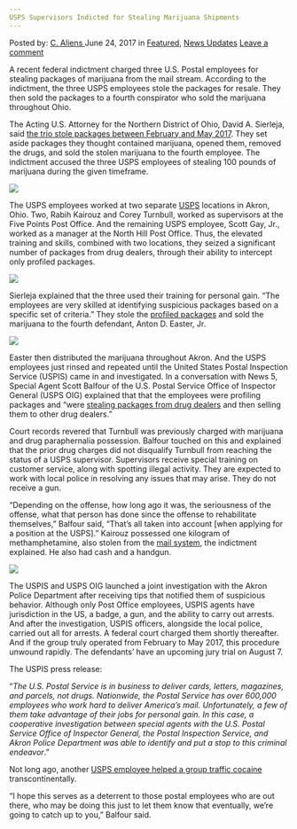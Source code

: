 ```yaml
---
USPS Supervisors Indicted for Stealing Marijuana Shipments
---
```

<article class="post-listing post-20853 post type-post status-publish format-standard has-post-thumbnail hentry category-deepdot-news category-news-updates tag-indicted tag-marijuana tag-shipments tag-stealing tag-supervisors tag-usps">
    <div class="post-inner">
    <p class="post-meta">
    <span>Posted by: <a href="https://www.deepdotweb.com/author/caliens/" title="">C. Aliens </a></span>
    <span>June 24, 2017</span>
    <span>in <a href="https://www.deepdotweb.com/category/deepdot-news/" rel="category tag">Featured</a>, <a href="https://www.deepdotweb.com/category/news-updates/" rel="category tag">News Updates</a></span>
    <span><a href="https://www.deepdotweb.com/2017/06/24/usps-supervisors-indicted-stealing-marijuana-shipments/#respond">Leave a comment</a></span>
    </p>
    <div class="clear"></div>
    <div class="entry">
    <p>A recent federal indictment charged three U.S. Postal employees for stealing packages of marijuana from the mail stream. According to the indictment, the three USPS employees stole the packages for resale. They then sold the packages to a fourth conspirator who sold the marijuana throughout Ohio.</p>
    <p>The Acting U.S. Attorney for the Northern District of Ohio, David A. Sierleja, said <a href="https://www.justice.gov/usao-ndoh/pr/three-us-postal-employees-and-fourth-man-indicted-stealing-packages-containing">the trio stole packages between February and May 2017</a>. They set aside packages they thought contained marijuana, opened them, removed the drugs, and sold the stolen marijuana to the fourth employee. The indictment accused the three USPS employees of stealing 100 pounds of marijuana during the given timeframe.</p>
    <p><img class="wp-image-20857 aligncenter" src="https://www.deepdotweb.com/wp-content/uploads/2017/06/word-image-142.jpeg" srcset="https://www.deepdotweb.com/wp-content/uploads/2017/06/word-image-142.jpeg 800w, https://www.deepdotweb.com/wp-content/uploads/2017/06/word-image-142-300x225.jpeg 300w" sizes="(max-width: 800px) 100vw, 800px" /></p>
    <p>The USPS employees worked at two separate <a href="https://www.deepdotweb.com/tag/usps/">USPS</a> locations in Akron, Ohio. Two, Rabih Kairouz and Corey Turnbull, worked as supervisors at the Five Points Post Office. And the remaining USPS employee, Scott Gay, Jr., worked as a manager at the North Hill Post Office. Thus, the elevated training and skills, combined with two locations, they seized a significant number of packages from drug dealers, through their ability to intercept only profiled packages.</p>
    <p><img class="wp-image-20858 aligncenter" src="https://www.deepdotweb.com/wp-content/uploads/2017/06/word-image-143.jpeg" srcset="https://www.deepdotweb.com/wp-content/uploads/2017/06/word-image-143.jpeg 800w, https://www.deepdotweb.com/wp-content/uploads/2017/06/word-image-143-300x226.jpeg 300w" sizes="(max-width: 800px) 100vw, 800px" /></p>
    <p>Sierleja explained that the three used their training for personal gain. “The employees are very skilled at identifying suspicious packages based on a specific set of criteria.” They stole the <a href="https://www.deepdotweb.com/tag/package/">profiled packages</a> and sold the marijuana to the fourth defendant, Anton D. Easter, Jr.</p>
    <p><img class="wp-image-20859 aligncenter" src="https://www.deepdotweb.com/wp-content/uploads/2017/06/word-image-43.png" srcset="https://www.deepdotweb.com/wp-content/uploads/2017/06/word-image-43.png 862w, https://www.deepdotweb.com/wp-content/uploads/2017/06/word-image-43-300x139.png 300w, https://www.deepdotweb.com/wp-content/uploads/2017/06/word-image-43-272x125.png 272w" sizes="(max-width: 862px) 100vw, 862px" /></p>
    <p>Easter then distributed the marijuana throughout Akron. And the USPS employees just rinsed and repeated until the United States Postal Inspection Service (USPIS) came in and investigated. In a conversation with News 5, Special Agent Scott Balfour of the U.S. Postal Service Office of Inspector General (USPS OIG) explained that that the employees were profiling packages and “were <a href="http://www.news5cleveland.com/news/local-news/oh-summit/indictment-us-postal-employees-used-training-to-identify-drug-parcels-sold-them-to-drug-dealer">stealing packages from drug dealers</a> and then selling them to other drug dealers.”</p>
    <p>Court records revered that Turnbull was previously charged with marijuana and drug paraphernalia possession. Balfour touched on this and explained that the prior drug charges did not disqualify Turnbull from reaching the status of a USPS supervisor. Supervisors receive special training on customer service, along with spotting illegal activity. They are expected to work with local police in resolving any issues that may arise. They do not receive a gun.</p>
    <p>“Depending on the offense, how long ago it was, the seriousness of the offense, what that person has done since the offense to rehabilitate themselves,” Balfour said, “That’s all taken into account [when applying for a position at the USPS].” Kairouz possessed one kilogram of methamphetamine, also stolen from the <a href="https://www.deepdotweb.com/tag/mail/">mail system</a>, the indictment explained. He also had cash and a handgun.</p>
    <p><img class="wp-image-20860 aligncenter" src="https://www.deepdotweb.com/wp-content/uploads/2017/06/word-image-144.jpeg" srcset="https://www.deepdotweb.com/wp-content/uploads/2017/06/word-image-144.jpeg 800w, https://www.deepdotweb.com/wp-content/uploads/2017/06/word-image-144-300x224.jpeg 300w" sizes="(max-width: 800px) 100vw, 800px" /></p>
    <p>The USPIS and USPS OIG launched a joint investigation with the Akron Police Department after receiving tips that notified them of suspicious behavior. Although only Post Office employees, USPIS agents have jurisdiction in the US, a badge, a gun, and the ability to carry out arrests. And after the investigation, USPIS officers, alongside the local police, carried out all for arrests. A federal court charged them shortly thereafter. And if the group truly operated from February to May 2017, this procedure unwound rapidly. The defendants’ have an upcoming jury trial on August 7.</p>
    <p>The USPIS press release:</p>
    <p>“<em>The U.S. Postal Service is in business to deliver cards, letters, magazines, and parcels, not drugs. Nationwide, the Postal Service has over 600,000 employees who work hard to deliver America’s mail. Unfortunately, a few of them take advantage of their jobs for personal gain. In this case, a cooperative investigation between special agents with the U.S. Postal Service Office of Inspector General, the Postal Inspection Service, and Akron Police Department was able to identify and put a stop to this criminal endeavor</em>.”</p>
    <p>Not long ago, another <a href="https://www.deepdotweb.com/2017/04/23/usps-employee-helped-dealers-ship-cocaine/">USPS employee helped a group traffic cocaine</a> transcontinentally.</p>
    <p>“I hope this serves as a deterrent to those postal employees who are out there, who may be doing this just to let them know that eventually, we’re going to catch up to you,” Balfour said.</p>
    </div>
    <span style="display:none"><a href="https://www.deepdotweb.com/tag/indicted/" rel="tag">indicted</a> <a href="https://www.deepdotweb.com/tag/marijuana/" rel="tag">marijuana</a> <a href="https://www.deepdotweb.com/tag/shipments/" rel="tag">shipments</a> <a href="https://www.deepdotweb.com/tag/stealing/" rel="tag">stealing</a> <a href="https://www.deepdotweb.com/tag/supervisors/" rel="tag">supervisors</a> <a href="https://www.deepdotweb.com/tag/usps/" rel="tag">usps</a></span> <span style="display:none" class="updated">2017-06-24</span>
    <div style="display:none" class="vcard author" itemprop="author" itemscope itemtype="http://schema.org/Person"><strong class="fn" itemprop="name"><a href="https://www.deepdotweb.com/author/caliens/" title="Posts by C. Aliens" rel="author">C. Aliens</a></strong></div>
    </div>
</article>

